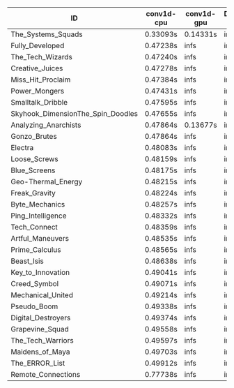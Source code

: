 |ID|conv1d-cpu|conv1d-gpu|DWSPConv2D-gpu|gemm-gpu|avg|
|-|-|-|-|-|-|
|The_Systems_Squads|0.33093s|0.14331s|infs|4.53658s|infs|
|Fully_Developed|0.47238s|infs|infs|4.53693s|infs|
|The_Tech_Wizards|0.47240s|infs|infs|4.53229s|infs|
|Creative_Juices|0.47278s|infs|infs|4.52159s|infs|
|Miss_Hit_Proclaim|0.47384s|infs|infs|4.49995s|infs|
|Power_Mongers|0.47431s|infs|infs|4.52193s|infs|
|Smalltalk_Dribble|0.47595s|infs|infs|4.51260s|infs|
|Skyhook_DimensionThe_Spin_Doodles|0.47655s|infs|infs|4.53959s|infs|
|Analyzing_Anarchists|0.47864s|0.13677s|infs|4.55481s|infs|
|Gonzo_Brutes|0.47864s|infs|infs|4.50827s|infs|
|Electra|0.48083s|infs|infs|4.70199s|infs|
|Loose_Screws|0.48159s|infs|infs|4.54127s|infs|
|Blue_Screens|0.48175s|infs|infs|4.53789s|infs|
|Geo-Thermal_Energy|0.48215s|infs|infs|4.52929s|infs|
|Freak_Gravity|0.48224s|infs|infs|4.52460s|infs|
|Byte_Mechanics|0.48257s|infs|infs|4.55038s|infs|
|Ping_Intelligence|0.48332s|infs|infs|4.51169s|infs|
|Tech_Connect|0.48359s|infs|infs|4.54014s|infs|
|Artful_Maneuvers|0.48535s|infs|infs|4.53591s|infs|
|Prime_Calculus|0.48565s|infs|infs|4.52491s|infs|
|Beast_Isis|0.48638s|infs|infs|4.54972s|infs|
|Key_to_Innovation|0.49041s|infs|infs|4.52068s|infs|
|Creed_Symbol|0.49071s|infs|infs|4.69084s|infs|
|Mechanical_United|0.49214s|infs|infs|4.59661s|infs|
|Pseudo_Boom|0.49338s|infs|infs|4.53314s|infs|
|Digital_Destroyers|0.49374s|infs|infs|4.48902s|infs|
|Grapevine_Squad|0.49558s|infs|infs|4.53825s|infs|
|The_Tech_Warriors|0.49597s|infs|infs|4.54720s|infs|
|Maidens_of_Maya|0.49703s|infs|infs|4.54967s|infs|
|The_ERROR_List|0.49912s|infs|infs|4.53292s|infs|
|Remote_Connections|0.77738s|infs|infs|4.52785s|infs|
